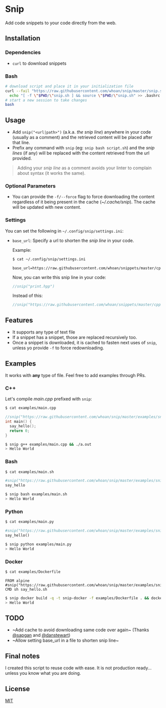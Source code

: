 # Snip

Add code snippets to your code directly from the web.

## Installation

### Dependencies

- `curl` to download snippets

### Bash

```bash
# download script and place it in your initialization file
curl --fail "https://raw.githubusercontent.com/whoan/snip/master/snip.sh" > snip.sh &&
  echo "[ -f \"$PWD/\"snip.sh ] && source \"$PWD/\"snip.sh" >> .bashrc
# start a new session to take changes
bash
```

## Usage

- Add `snip("<url|path>")` (a.k.a. *the snip line*) anywhere in your code (usually as a comment) and the retrieved content will be placed after that line.
- Prefix any command with `snip` (eg: `snip bash script.sh`) and the *snip lines* (if any) will be replaced with the content retrieved from the url provided.

> Adding your *snip line* as a comment avoids your linter to complain about syntax (it works the same).

### Optional Parameters

- You can provide the `-f/--force` flag to force downloading the content regardless of it being present in the cache (*~/.cache/snip*). The cache will be updated with new content.

### Settings

You can set the following in `~/.config/snip/settings.ini`:

- `base_url`: Specify a url to shorten the *snip line* in your code.


    Example:

    ```bash
    $ cat ~/.config/snip/settings.ini

    ```
    ```
    base_url=https://raw.githubusercontent.com/whoan/snippets/master/cpp/
    ```

    Now, you can write this snip line in your code:

    ```cpp
    //snip("print.hpp")
    ```

    Instead of this:

    ```cpp
    //snip("https://raw.githubusercontent.com/whoan/snippets/master/cpp/print.hpp")
    ```

## Features

- It supports any type of text file
- If a snippet has a snippet, those are replaced recursively too.
- Once a snippet is downloaded, it is cached to fasten next uses of `snip`, unless yo provide `-f` to force redownloading.

## Examples

It works with **any** type of file. Feel free to add examples through PRs.

### C++

Let's compile *main.cpp* prefixed with `snip`:

```bash
$ cat examples/main.cpp
```
```cpp
//snip("https://raw.githubusercontent.com/whoan/snip/master/examples/snippet.hpp")
int main() {
  say_hello();
  return 0;
}
```

```bash
$ snip g++ examples/main.cpp && ./a.out
> Hello World
```

### Bash

```bash
$ cat examples/main.sh
```
```bash
#snip("https://raw.githubusercontent.com/whoan/snip/master/examples/snippet.sh")
say_hello
```

```bash
$ snip bash examples/main.sh
> Hello World
```

### Python

```bash
$ cat examples/main.py
```
```python
#snip("https://raw.githubusercontent.com/whoan/snip/master/examples/snippet.py")
say_hello()
```

```bash
$ snip python examples/main.py
> Hello World
```

### Docker

```bash
$ cat examples/Dockerfile
```
```
FROM alpine
#snip("https://raw.githubusercontent.com/whoan/snip/master/examples/snippet.dockerfile")
CMD sh say_hello.sh
```

```bash
$ snip docker build -q -t snip-docker -f examples/Dockerfile . && docker run snip-docker
> Hello World
```

## TODO

- ~Add cache to avoid downloading same code over again~ (Thanks [@sapgan](https://github.com/sapgan) and [@danstewart](https://github.com/danstewart))
- ~Allow setting base_url in a file to shorten snip line~

## Final notes

I created this script to reuse code with ease. It is not production ready... unless you know what you are doing.

## License

[MIT](https://github.com/whoan/snip/blob/master/LICENSE)
